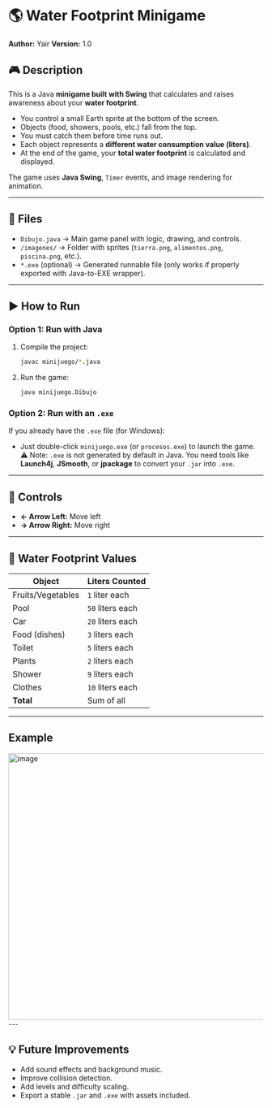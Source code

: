 # 🌎 Water Footprint Minigame

**Author:** Yair
**Version:** 1.0

## 🎮 Description

This is a Java **minigame built with Swing** that calculates and raises awareness about your **water footprint**.

* You control a small Earth sprite at the bottom of the screen.
* Objects (food, showers, pools, etc.) fall from the top.
* You must catch them before time runs out.
* Each object represents a **different water consumption value (liters)**.
* At the end of the game, your **total water footprint** is calculated and displayed.

The game uses **Java Swing**, `Timer` events, and image rendering for animation.

---

## 📂 Files

* `Dibujo.java` → Main game panel with logic, drawing, and controls.
* `/imagenes/` → Folder with sprites (`tierra.png`, `alimentos.png`, `piscina.png`, etc.).
* `*.exe` (optional) → Generated runnable file (only works if properly exported with Java-to-EXE wrapper).

---

## ▶️ How to Run

### Option 1: Run with Java

1. Compile the project:

   ```bash
   javac minijuego/*.java
   ```
2. Run the game:

   ```bash
   java minijuego.Dibujo
   ```

### Option 2: Run with an `.exe`

If you already have the `.exe` file (for Windows):

* Just double-click `minijuego.exe` (or `procesos.exe`) to launch the game.
  ⚠️ Note: `.exe` is not generated by default in Java. You need tools like **Launch4j**, **JSmooth**, or **jpackage** to convert your `.jar` into `.exe`.

---

## 🎯 Controls

* **← Arrow Left:** Move left
* **→ Arrow Right:** Move right

---

## 🧮 Water Footprint Values

| Object            | Liters Counted   |
| ----------------- | ---------------- |
| Fruits/Vegetables | `1` liter each   |
| Pool              | `50` liters each |
| Car               | `20` liters each |
| Food (dishes)     | `3` liters each  |
| Toilet            | `5` liters each  |
| Plants            | `2` liters each  |
| Shower            | `9` liters each  |
| Clothes           | `10` liters each |
| **Total**         | Sum of all       |

---

## Example
<img width="799" height="525" alt="image" src="https://github.com/user-attachments/assets/79582a7f-2f35-4c71-ae92-0371ef33c8d7" />
---

## 💡 Future Improvements

* Add sound effects and background music.
* Improve collision detection.
* Add levels and difficulty scaling.
* Export a stable `.jar` and `.exe` with assets included.
